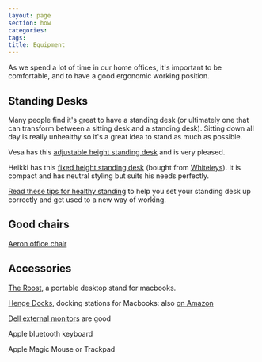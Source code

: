 ```yaml
---
layout: page
section: how
categories:
tags:
title: Equipment
---
```


As we spend a lot of time in our home offices, it's important to be comfortable, and to have a good ergonomic working position.

## Standing Desks

Many people find it's great to have a standing desk (or ultimately one that can transform between a sitting desk and a standing desk). Sitting down all day is really unhealthy so it's a great idea to stand as much as possible.

Vesa has this [adjustable height standing desk](http://www.ajproducts.co.uk/tables-desks-workstations/adjustable-standing-desks/flexus-electrically-height-adjustable-wave-desk/5138569-61474.wf) and is very pleased.

Heikki has this [fixed height standing desk](http://complete-office.co.uk/ProductDetails/Furniture/Desks/3511464/Gresham-Stand-Height-Rectangular-600Mm-Deep-1200-X-600--TS612RHZ/Master.aspx) (bought from [Whiteleys](http://www.whiteleys-office.co.uk/)). It is compact and has neutral styling but suits his needs perfectly.

[Read these tips for healthy standing](https://theconversation.com/health-check-the-low-down-on-standing-desks-37515) to help you set your standing desk up correctly and get used to a new way of working.

## Good chairs

[Aeron office chair](https://en.wikipedia.org/wiki/Aeron_chair)

## Accessories

[The Roost,](http://www.therooststand.com/) a portable desktop stand for macbooks.

[Henge Docks,](http://hengedocks.com/) docking stations for Macbooks:  also [on Amazon](http://www.amazon.co.uk/s/ref=bl_sr_computers?ie=UTF8&field-keywords=Henge+Docks&index=computers&search-type=ss)

[Dell external monitors](http://accessories.euro.dell.com/sna/category.aspx?c=uk&category_id=4009&cs=ukbsdt1&l=en&ref=bkt&s=bsd) are good

Apple bluetooth keyboard

Apple Magic Mouse or Trackpad
